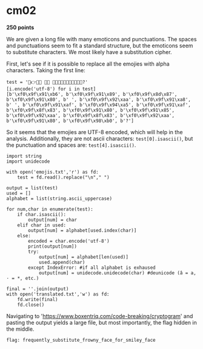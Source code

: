 # cm02
**250 points**

We are given a long file with many emoticons and punctuations. The spaces and punctuations seem to fit a standard structure, but the emoticons seem to substitute characters. We most likely have a substitution cipher.

First, let's see if it is possible to replace all the emojies with alpha characters.
Taking the first line:

```
test = '👶👉🍇👀 💪👨 👯🔥👯🏃👀👅💪🏃💪👀😰?'
[i.encode('utf-8') for i in test]
[b'\xf0\x9f\x91\xb6', b'\xf0\x9f\x91\x89', b'\xf0\x9f\x8d\x87', b'\xf0\x9f\x91\x80', b' ', b'\xf0\x9f\x92\xaa', b'\xf0\x9f\x91\xa8', b' ', b'\xf0\x9f\x91\xaf', b'\xf0\x9f\x94\xa5', b'\xf0\x9f\x91\xaf', b'\xf0\x9f\x8f\x83', b'\xf0\x9f\x91\x80', b'\xf0\x9f\x91\x85', b'\xf0\x9f\x92\xaa', b'\xf0\x9f\x8f\x83', b'\xf0\x9f\x92\xaa', b'\xf0\x9f\x91\x80', b'\xf0\x9f\x98\xb0', b'?']
```

So it seems that the emojies are UTF-8 encoded, which will help in the analysis. Additionally, they are not ascii characters:
`test[0].isascii()`, but the punctuation and spaces are: `test[4].isascii()`.

```
import string
import unidecode

with open('emojis.txt','r') as fd:
    test = fd.read().replace("\n"," ")

output = list(test)
used = []
alphabet = list(string.ascii_uppercase)

for num,char in enumerate(test):
    if char.isascii():
        output[num] = char
    elif char in used:
        output[num] = alphabet[used.index(char)]
    else:
        encoded = char.encode('utf-8')
        print(output[num])
        try:
            output[num] = alphabet[len(used)]
            used.append(char)
        except IndexError: #if all alphabet is exhaused
            output[num] = unidecode.unidecode(char) #deunicode (â = a, · = *, etc.)

final = ''.join(output)
with open('translated.txt','w') as fd:
    fd.write(final)
    fd.close()
```

Navigating to 'https://www.boxentriq.com/code-breaking/cryptogram' and pasting the output yields a large file, but most importantly, the flag hidden in the middle.

`flag: frequently_substitute_frowny_face_for_smiley_face`
